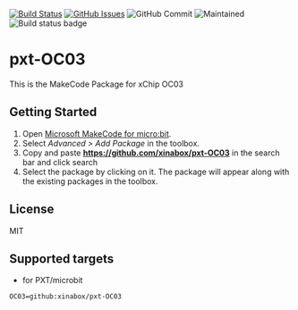 [![Build Status](https://travis-ci.org/xinabox/pxt-OC03.svg?branch=master)](https://travis-ci.org/xinabox/pxt-OC03)
[![GitHub Issues](https://img.shields.io/github/issues/xinabox/pxt-OC03.svg)](https://github.com/xinabox/pxt-OC03/issues) ![GitHub Commit](https://img.shields.io/github/last-commit/xinabox/pxt-OC03) ![Maintained](https://img.shields.io/maintenance/yes/2020) ![Build status badge](https://github.com/xinabox/pxt-OC03/workflows/MakeCode/badge.svg)

# pxt-OC03

This is the MakeCode Package for xChip OC03

## Getting Started

1. Open [Microsoft MakeCode for micro:bit](https://makecode.microbit.org).
2. Select *Advanced > Add Package* in the toolbox.
3. Copy and paste **https://github.com/xinabox/pxt-OC03** in the search bar and click search
4. Select the package by clicking on it. The package will appear along with the existing packages in the toolbox.

## License

MIT

## Supported targets

* for PXT/microbit
```package
OC03=github:xinabox/pxt-OC03
```
